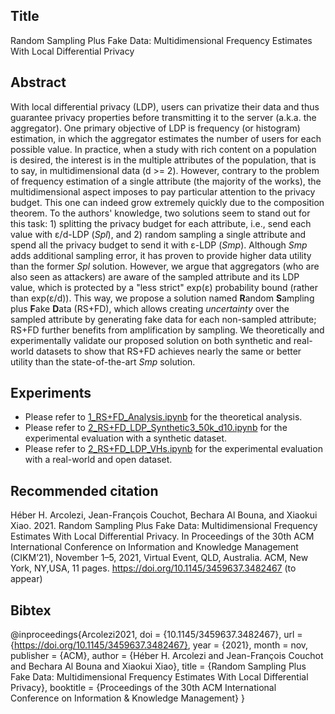 ## Title
Random Sampling Plus Fake Data: Multidimensional Frequency Estimates With Local Differential Privacy

## Abstract
With local differential privacy (LDP), users can privatize their data and thus guarantee privacy properties before transmitting it to the server (a.k.a. the aggregator). One primary objective of LDP is frequency (or histogram) estimation, in which the aggregator estimates the number of users for each possible value. In practice, when a study with rich content on a population is desired, the interest is in the multiple attributes of the population, that is to say, in multidimensional data (d >= 2). However, contrary to the problem of frequency estimation of a single attribute (the majority of the works), the multidimensional aspect imposes to pay particular attention to the privacy budget. This one can indeed grow extremely quickly due to the composition theorem. To the authors' knowledge, two solutions seem to stand out for this task: 1) splitting the privacy budget for each attribute, i.e., send each value with ε/d-LDP (*Spl*), and 2) random sampling a single attribute and spend all the privacy budget to send it with ε-LDP (*Smp*). Although *Smp* adds additional sampling error, it has proven to provide higher data utility than the former *Spl* solution. However, we argue that aggregators (who are also seen as attackers) are aware of the sampled attribute and its LDP value, which is protected by a "less strict" exp(ε) probability bound (rather than exp(ε/d)). This way, we propose a solution named **R**andom **S**ampling plus **F**ake **D**ata (RS+FD), which allows creating *uncertainty* over the sampled attribute by generating fake data for each non-sampled attribute; RS+FD further benefits from amplification by sampling. We theoretically and experimentally validate our proposed solution on both synthetic and real-world datasets to show that RS+FD achieves nearly the same or better utility than the state-of-the-art *Smp* solution.

## Experiments
* Please refer to [1_RS+FD_Analysis.ipynb](https://github.com/hharcolezi/ldp-protocols-mobility-cdrs/blob/main/papers/%5B2%5D/1_RS%2BFD_Analysis.ipynb) for the theoretical analysis.
* Please refer to [2_RS+FD_LDP_Synthetic3_50k_d10.ipynb](https://github.com/hharcolezi/ldp-protocols-mobility-cdrs/blob/main/papers/%5B2%5D/2_RS%2BFD_LDP_Synthetic3_50k_d10.ipynb) for the experimental evaluation with a synthetic dataset.
* Please refer to [2_RS+FD_LDP_VHs.ipynb](https://github.com/hharcolezi/ldp-protocols-mobility-cdrs/blob/main/papers/%5B2%5D/2_RS%2BFD_LDP_VHs.ipynb) for the experimental evaluation with a real-world and open dataset.

## Recommended citation
Héber H. Arcolezi, Jean-François Couchot, Bechara Al Bouna, and Xiaokui Xiao. 2021. Random Sampling Plus Fake Data: Multidimensional Frequency Estimates With Local Differential Privacy. In Proceedings of the 30th ACM International Conference on Information and Knowledge Management (CIKM’21), November 1–5, 2021, Virtual Event, QLD, Australia. ACM, New York, NY,USA, 11 pages. https://doi.org/10.1145/3459637.3482467 (to appear)

## Bibtex
@inproceedings{Arcolezi2021,
  doi = {10.1145/3459637.3482467},
  url = {https://doi.org/10.1145/3459637.3482467},
  year = {2021},
  month = nov,
  publisher = {ACM},
  author = {Héber H. Arcolezi and Jean-François Couchot and Bechara Al Bouna and Xiaokui Xiao},
  title = {Random Sampling Plus Fake Data: Multidimensional Frequency Estimates With Local Differential Privacy},
  booktitle = {Proceedings of the 30th ACM International Conference on Information \& Knowledge Management}
}
